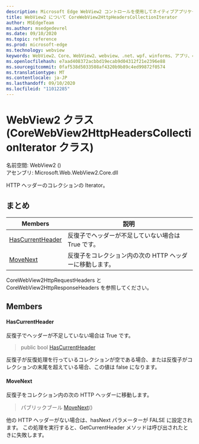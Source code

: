 ```yaml
---
description: Microsoft Edge WebView2 コントロールを使用してネイティブアプリケーションに web 技術 (HTML、CSS、JavaScript) を埋め込む
title: WebView2 について CoreWebView2HttpHeadersCollectionIterator
author: MSEdgeTeam
ms.author: msedgedevrel
ms.date: 09/10/2020
ms.topic: reference
ms.prod: microsoft-edge
ms.technology: webview
keywords: WebView2、Core、WebView2、webview、.net、wpf、winforms、アプリ、edge、CoreWebView2、CoreWebView2Controller、browser control、edge html、Microsoft の WebView2。 CoreWebView2HttpHeadersCollectionIterator。
ms.openlocfilehash: e7aad408372acbbd19ecab9d04312f21e2396e88
ms.sourcegitcommit: 0faf538d5033508af4320b9b89c4ed99872f0574
ms.translationtype: MT
ms.contentlocale: ja-JP
ms.lasthandoff: 09/10/2020
ms.locfileid: "11012285"
---
```

# WebView2 クラス (CoreWebView2HttpHeadersCollectionIterator クラス) 

名前空間: WebView2 () \
アセンブリ: Microsoft.Web.WebView2.Core.dll

HTTP ヘッダーのコレクションの Iterator。

## まとめ

 Members                        | 説明
--------------------------------|---------------------------------------------
[HasCurrentHeader](#hascurrentheader) | 反復子でヘッダーが不足していない場合は True です。
[MoveNext](#movenext) | 反復子をコレクション内の次の HTTP ヘッダーに移動します。

CoreWebView2HttpRequestHeaders と CoreWebView2HttpResponseHeaders を参照してください。

## Members

#### HasCurrentHeader 

反復子でヘッダーが不足していない場合は True です。

> public bool [HasCurrentHeader](#hascurrentheader)

反復子が反復処理を行っているコレクションが空である場合、または反復子がコレクションの末尾を超えている場合、この値は false になります。

#### MoveNext 

反復子をコレクション内の次の HTTP ヘッダーに移動します。

> パブリックブール [MoveNext](#movenext)()

他の HTTP ヘッダーがない場合は、hasNext パラメーターが FALSE に設定されます。 この処理を実行すると、GetCurrentHeader メソッドは呼び出されたときに失敗します。

